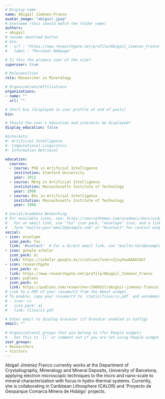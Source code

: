 ```yaml
---
# Display name
name: Abigail Jiménez-Franco
avatar_image: "abigail.jpeg"
# Username (this should match the folder name)
authors:
- abigail
# resume download button
# btn:
# - url : "https://www.researchgate.net/profile/Abigail_Jimenez_Franco"
#   label : "Personal Webpage"

# Is this the primary user of the site?
superuser: true

# Role/position
role: Researcher in Mineralogy

# Organizations/Affiliations
organizations:
- name: ""
  url: ""

# Short bio (displayed in user profile at end of posts)
bio: 

# Should the user's education and interests be displayed?
display_education: false

#interests:
#- Artificial Intelligence
#- Computational Linguistics
#- Information Retrieval

education:
  courses:
  - course: PhD in Artificial Intelligence
    institution: Stanford University
    year: 2012
  - course: MEng in Artificial Intelligence
    institution: Massachusetts Institute of Technology
    year: 2009
  - course: BSc in Artificial Intelligence
    institution: Massachusetts Institute of Technology
    year: 2008

# Social/academia Networking
# For available icons, see: https://sourcethemes.com/academic/docs/widgets/#icons
#   For an email link, use "fas" icon pack, "envelope" icon, and a link in the
#   form "mailto:your-email@example.com" or "#contact" for contact widget.
social:
- icon: envelope
  icon_pack: fas
  link: '#contact'  # For a direct email link, use "mailto:test@example.org".
- icon: google-scholar
  icon_pack: ai
  link: https://scholar.google.es/citations?user=ZjoyXnwAAAAJ&hl
- icon: researchgate
  icon_pack: ai
  link: https://www.researchgate.net/profile/Abigail_Jimenez_Franco
- icon: publons
  icon_pack: ai
  link: https://publons.com/researcher/2909327/abigail-jimenez-franco/
# Link to a PDF of your resume/CV from the About widget.
# To enable, copy your resume/CV to `static/files/cv.pdf` and uncomment the lines below.  
# - icon: cv
#   icon_pack: ai
#   link: files/cv.pdf

# Enter email to display Gravatar (if Gravatar enabled in Config)
email: ""
  
# Organizational groups that you belong to (for People widget)
#   Set this to `[]` or comment out if you are not using People widget.  
user_groups:
- Researchers
- Visitors
---
```


Abigail Jiménez Franco currently works at the Department of Crystallography, Mineralogy and Mineral Deposits, University of Barcelona, applying electron microscopic techniques to the micro and nano-scale to mineral characterization with focus in hydro-thermal systems. Currently, she is collaborating in Caribbean Lithosphere (CALOR) and 'Proyecto de Geoparque Comarca Minera de Hidalgo' projects.
